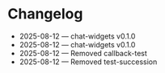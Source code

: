 # Changelog

- 2025-08-12 — chat-widgets v0.1.0
- 2025-08-12 — chat-widgets v0.1.0
- 2025-08-12 — Removed callback-test
- 2025-08-12 — Removed test-succession
